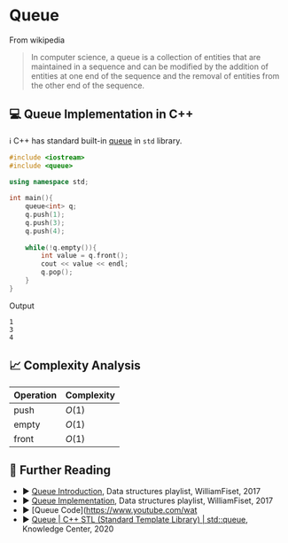 # Queue

From wikipedia

> In computer science, a queue is a collection of entities that are maintained in a sequence and can be modified by the addition of entities at one end of the sequence and the removal of entities from the other end of the sequence.



## 💻 Queue Implementation in C++

ℹ️ C++ has standard built-in [queue](https://en.cppreference.com/w/cpp/container/queue) in `std` library.


```cpp
#include <iostream>
#include <queue>
  
using namespace std;

int main(){
    queue<int> q;
    q.push(1);
    q.push(3);
    q.push(4);
    
    while(!q.empty()){
        int value = q.front();
        cout << value << endl;
        q.pop();
    }
}
```

Output

```
1
3
4
```

## 📈 Complexity Analysis

| Operation       | Complexity          |
|-----------------|---------------------|
| push            | $O(1)$              |
| empty           | $O(1)$              |
| front           | $O(1)$              |

## 🔗 Further Reading

* ▶️ [Queue Introduction](https://www.youtube.com/watch?v=KxzhEQ-zpDc&list=PLDV1Zeh2NRsB6SWUrDFW2RmDotAfPbeHu&index=11&ab_channel=WilliamFiset), Data structures playlist, WilliamFiset, 2017
* ▶️ [Queue Implementation](https://www.youtube.com/watch?v=EoisnPvUkOA&list=PLDV1Zeh2NRsB6SWUrDFW2RmDotAfPbeHu&index=12&ab_channel=WilliamFiset), Data structures playlist, WilliamFiset, 2017
* ▶️ [Queue Code](https://www.youtube.com/wat
* ▶️ [Queue | C++ STL (Standard Template Library) | std::queue](https://www.youtube.com/watch?v=M73wcfBwX7Y&ab_channel=KnowledgeCenter), Knowledge Center, 2020
